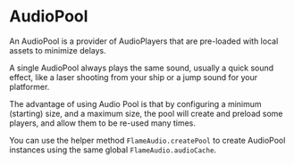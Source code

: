 # AudioPool

An AudioPool is a provider of AudioPlayers that are pre-loaded with
local assets to minimize delays.

A single AudioPool always plays the same sound, usually a quick sound
effect, like a laser shooting from your ship or a jump sound for your
platformer.

The advantage of using Audio Pool is that by configuring a minimum
(starting) size, and a maximum size, the pool will create and preload
some players, and allow them to be re-used many times.

You can use the helper method `FlameAudio.createPool` to create AudioPool
instances using the same global `FlameAudio.audioCache`.